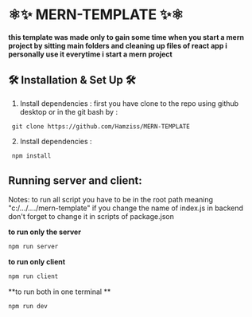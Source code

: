 # ⚛️✨ MERN-TEMPLATE ✨⚛️
**this template was made only to gain some time when you start a mern project by sitting main folders and cleaning up files of react app i personally use it everytime i start a mern project**

 ## 🛠 Installation & Set Up 🛠

 1. Install dependencies :
 first you have clone to the repo using github desktop or in the git bash by : 
  ```
   git clone https://github.com/Hamziss/MERN-TEMPLATE
   ```  
2. Install dependencies :

  ```sh
   npm install 
   ```  

## Running server and client:
Notes: 
to run all script you have to be in the root path meaning "c:/.../..../mern-template"
if you change the name of index.js in backend don't forget to change it in scripts of package.json

**to run only the server**
```sh
npm run server
```
**to run only client**
```sh
npm run client
```
**to run both in one terminal **
```sh
npm run dev
```
